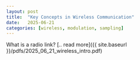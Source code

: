 ```yaml
---
layout: post
title:  "Key Concepts in Wireless Communication"
date:   2025-06-21
categories: [wireless, modulation, sampling]
---
```

What is a radio link? [.. read more]({{ site.baseurl }}/pdfs/2025_06_21_wireless_intro.pdf)
